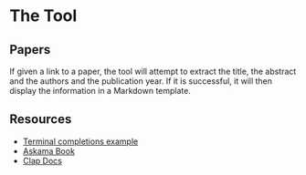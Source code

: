 # The Tool

## Papers

If given a link to a paper, the tool will attempt to extract the title, the abstract and the authors and the publication year. If it is successful, it will then display the information in a Markdown template.


## Resources
- [Terminal completions example](https://github.com/kbknapp/grab-xkcd/tree/completions-rt)
- [Askama Book](https://djc.github.io/askama/askama.html)
- [Clap Docs](https://docs.rs/clap/latest/clap/index.html)